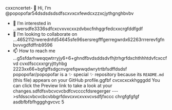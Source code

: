 cxxcncertet- 👋 Hi, I’m @popopofar54dsdsdsdsdfscxvxcxfewdcxzzxcjythgnghbvbv
- 👀 I’m interested in ...wersdfe3336sdfcxcvxvxcxxzdvbxcfnhggrfedcxxcrgfddfgdf
- 💞️ I’m looking to collaborate on ...4652112rwerednfd54645sfe96sersregfffgerregwrdx62263rrrerevfgfnbvvvgdfdffnb9596
- 📫 How to reach me ...g5sfdarhweqqwtrryjy6+6+ghndfbvdsddsdvfhjtrhgrfdxchthhhtdvfcxccfvd cvxdfsccxxrgryjttyhbg
2223xx66+bgfgffsdgcnvgrefqwwqdwrytrtbfsdffdsdsf
popopofar/popopofar is a ✨ special ✨ repository because its `README.md` (this file) appears on your GitHub profile.ggfbf cvcxcxcxkhgggdd
You can click the Preview link to take a look at your changes.sdfdfsvbcvcvcbdfcvccccfdsregerger
--->sfdsscvbcvcbcvbbgrfdxvcxvcxvxvcvsdfjfxccc
chrgfgfgfgf
asdbfbfbfhggghgvcvc
5
